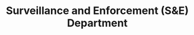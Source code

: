 ---
layout: page
title: Surveillance and Enforcement (S&E) Department
permalink: "/about/departments/surveillance-and-enforcement"
main: |-
    The department is a key operational arm of the Council that manages complaint resolution, surveillance and enforcement activities. It is responsible for the withdrawal of unwholesome, fake, substandard and hazardous products from the market-place.

    In resolving complaints, the department deploys negotiation, mediation, conciliation and investigation. As part of the outcome of complaint resolution, beyond modifying behaviour, the department secures remedies for consumers, such as compensation, repair, replacements or refund, where applicable.

    The department’s monitoring activities extend to ensuring that service providers and producers do not engage in misleading advertisements, deceitful sales promotions and that they make sufficient disclosures. The department is responsible for assessing and approving sales promotions, and evaluating their conduct during and after conclusion or when consumers complain.

    The department leads the Council’s effort in monitoring and reporting market trends. It also recommends erring products and service providers for escalated actions, including Summons and Orders of the Council. The key interface between operational departments and sector specific regulators is the Surveillance and Enforcement Department.
---